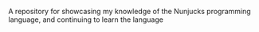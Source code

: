 A repository for showcasing my knowledge of the Nunjucks programming language, and continuing to learn the language
